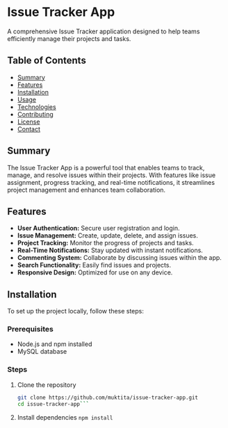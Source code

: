 # Issue Tracker App

A comprehensive Issue Tracker application designed to help teams efficiently manage their projects and tasks.

## Table of Contents

- [Summary](#summary)
- [Features](#features)
- [Installation](#installation)
- [Usage](#usage)
- [Technologies](#technologies)
- [Contributing](#contributing)
- [License](#license)
- [Contact](#contact)

## Summary

The Issue Tracker App is a powerful tool that enables teams to track, manage, and resolve issues within their projects. With features like issue assignment, progress tracking, and real-time notifications, it streamlines project management and enhances team collaboration.

## Features

- **User Authentication:** Secure user registration and login.
- **Issue Management:** Create, update, delete, and assign issues.
- **Project Tracking:** Monitor the progress of projects and tasks.
- **Real-Time Notifications:** Stay updated with instant notifications.
- **Commenting System:** Collaborate by discussing issues within the app.
- **Search Functionality:** Easily find issues and projects.
- **Responsive Design:** Optimized for use on any device.

## Installation

To set up the project locally, follow these steps:

### Prerequisites

- Node.js and npm installed
- MySQL database

### Steps

1. Clone the repository
   ```sh
   git clone https://github.com/muktita/issue-tracker-app.git
   cd issue-tracker-app```
2. Install dependencies
   ```npm install```
   
